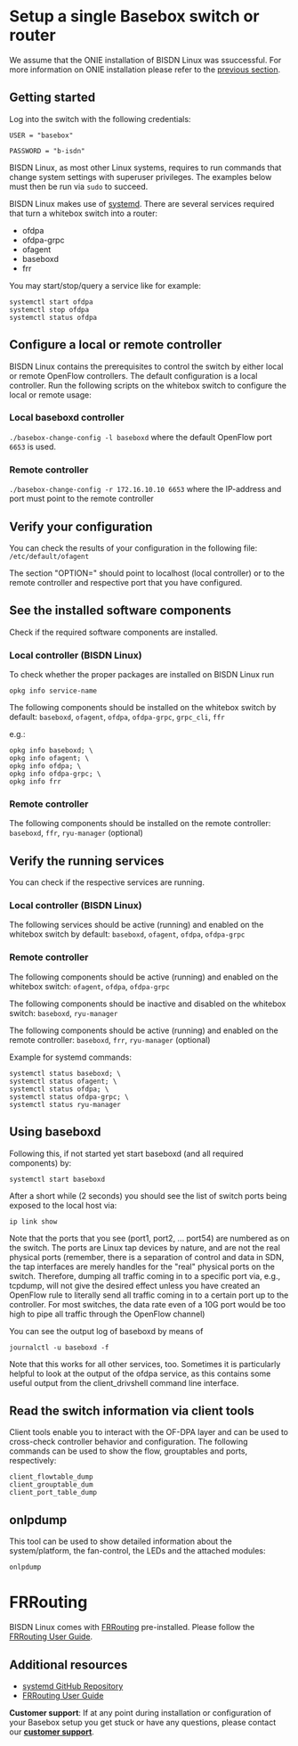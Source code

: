 # Setup a single Basebox switch or router

We assume that the ONIE installation of BISDN Linux was ssuccessful. For more information on ONIE installation please refer to the [previous section](install_switch_image.html). 

## Getting started 

Log into the switch with the following credentials:

```
USER = "basebox"
	
PASSWORD = "b-isdn"
```

BISDN Linux, as most other Linux systems, requires to run commands that change system settings with superuser privileges. The examples below must then be run via `sudo` to succeed.

BISDN Linux makes use of [systemd][systemd]. There are several services required that turn a whitebox switch into a router:
* ofdpa
* ofdpa-grpc
* ofagent
* baseboxd
* frr

You may start/stop/query a service like for example:

```
systemctl start ofdpa
systemctl stop ofdpa
systemctl status ofdpa
```
## Configure a local or remote controller

BISDN Linux contains the prerequisites to control the switch by either local or remote OpenFlow controllers. The default configuration is a local controller.
Run the following scripts on the whitebox switch to configure the local or remote usage:

### Local baseboxd controller
`./basebox-change-config -l baseboxd` where the default OpenFlow port `6653` is used.

### Remote controller
`./basebox-change-config -r 172.16.10.10 6653` where the IP-address and port must point to the remote controller

## Verify your configuration

You can check the results of your configuration in the following file: `/etc/default/ofagent`

The section "OPTION=" should point to localhost (local controller) or to the remote controller and respective port that you have configured.

## See the installed software components

Check if the required software components are installed.

### Local controller (BISDN Linux)

To check whether the proper packages are installed on BISDN Linux run

`opkg info service-name`

The following components should be installed on the whitebox switch by default:
`baseboxd`, `ofagent`, `ofdpa`, `ofdpa-grpc`, `grpc_cli`, `ffr`

e.g.:
```
opkg info baseboxd; \
opkg info ofagent; \
opkg info ofdpa; \
opkg info ofdpa-grpc; \
opkg info frr
```

### Remote controller

The following components should be installed on the remote controller:
`baseboxd`, `ffr`, `ryu-manager` (optional)

## Verify the running services

You can check if the respective services are running.

### Local controller (BISDN Linux)

The following services should be active (running) and enabled on the whitebox switch by default:
`baseboxd`, `ofagent`, `ofdpa`, `ofdpa-grpc`

### Remote controller

The following components should be active (running) and enabled on the whitebox switch:
`ofagent`, `ofdpa`, `ofdpa-grpc`

The following components should be inactive and disabled on the whitebox switch:
`baseboxd`, `ryu-manager`

The following components should be active (running) and enabled on the remote controller:
`baseboxd`, `frr`, `ryu-manager` (optional)

Example for systemd commands:
```
systemctl status baseboxd; \
systemctl status ofagent; \
systemctl status ofdpa; \
systemctl status ofdpa-grpc; \
systemctl status ryu-manager
```

## Using baseboxd

Following this, if not started yet start baseboxd (and all required components) by:

```
systemctl start baseboxd
```

After a short while (2 seconds) you should see the list of switch ports being exposed to the local host via:

```
ip link show
```

Note that the ports that you see (port1, port2, ... port54) are numbered as on the switch. The ports are Linux tap devices by nature, and are not the real physical ports (remember, there is a separation of control and data in SDN, the tap interfaces are merely handles for the "real" physical ports on the switch. Therefore, dumping all traffic coming in to a specific port via, e.g., tcpdump, will not give the desired effect unless you have created an OpenFlow rule to literally send all traffic coming in to a certain port up to the controller. For most switches, the data rate even of a 10G port would be too high to pipe all traffic through the OpenFlow channel)

You can see the output log of baseboxd by means of 

```
journalctl -u baseboxd -f
```

Note that this works for all other services, too. Sometimes it is particularly helpful to look at the output of the ofdpa service, as this contains some useful output from the client_drivshell command line interface.

## Read the switch information via client tools
Client tools enable you to interact with the OF-DPA layer and can be used to cross-check controller behavior and configuration. The following commands can be used to show the flow, grouptables and ports, respectively:

```
client_flowtable_dump
client_grouptable_dum
client_port_table_dump
```

## onlpdump

This tool can be used to show detailed information about the system/platform, the fan-control, the LEDs and the attached modules:

```
onlpdump
```
# FRRouting

BISDN Linux comes with [FRRouting](frr) pre-installed. Please follow the [FRRouting User Guide][FRRouting User Guide].

## Additional resources
* [systemd GitHub Repository][systemd]
* [FRRouting User Guide][FRRouting User Guide]

**Customer support**: If at any point during installation or configuration of your Basebox setup you get stuck or have any questions, please contact our **[customer support](../customer_support.html#customer_support)**.

[systemd]: https://github.com/systemd/systemd (systemd on github)
[frr]: https://github.com/FRRouting/frr (FRRouting on github)
[FRRouting User Guide]: http://docs.frrouting.org/en/latest/ (FRRouting User Guide)
